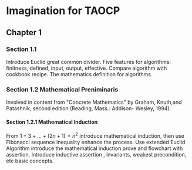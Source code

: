 # Imagination for TAOCP

## Chapter 1 

### Section 1.1 

Introduce Euclid great common divider. Five features for algorithms: finitness, defined, input, output, effective. Compare algorithm with cookbook recipe. The mathematics definition for algorithms.

### Section 1.2 Mathematical Preniminaris

Involved in content from "Concrete Mathematics" by Graham, Knuth,and Patashnik, second edition (Reading, Mass.: Addison- Wesley, 1994).

#### Section 1.2.1 Mathematical Induction

From $1+3+...+(2n+1)=n^2$ introduce mathematical induction, then use Fibonacci sequence inequality enhance the process. Use extended Euclid Algorithm introduce the mathematical induction prove and flowchart with assertion. Introduce inductive assertion , invariants, weakest precondition, etc basic concepts.

